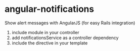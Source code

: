 # angular-notifications
Show alert messages with AngularJS (for easy Rails integration)

1. include module in your controller
2. add notificationsService as a controller dependency
3. include the directive in your template
